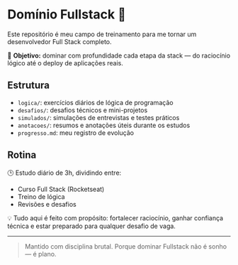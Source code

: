 # Domínio Fullstack 🚀

Este repositório é meu campo de treinamento para me tornar um desenvolvedor Full Stack completo.

📌 **Objetivo:** dominar com profundidade cada etapa da stack — do raciocínio lógico até o deploy de aplicações reais.

## Estrutura

- `logica/`: exercícios diários de lógica de programação
- `desafios/`: desafios técnicos e mini-projetos
- `simulados/`: simulações de entrevistas e testes práticos
- `anotacoes/`: resumos e anotações úteis durante os estudos
- `progresso.md`: meu registro de evolução

## Rotina

🕒 Estudo diário de 3h, dividindo entre:

- Curso Full Stack (Rocketseat)
- Treino de lógica
- Revisões e desafios

💡 Tudo aqui é feito com propósito: fortalecer raciocínio, ganhar confiança técnica e estar preparado para qualquer desafio de vaga.

---

> Mantido com disciplina brutal. Porque dominar Fullstack não é sonho — é plano.
